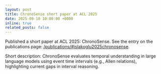 ```yaml
---
layout: post
title: ChronoSense short paper at ACL 2025
date: 2025-09-10 10:00:00 +0000
inline: true
related_posts: false
---
```


Published a short paper at ACL 2025: ChronoSense. See the entry on the publications page: [/publications/#islakoglu2025chronosense](/publications/#islakoglu2025chronosense).

Short description: ChronoSense evaluates temporal understanding in large language models using event time intervals (e.g., Allen relations), highlighting current gaps in interval reasoning.
